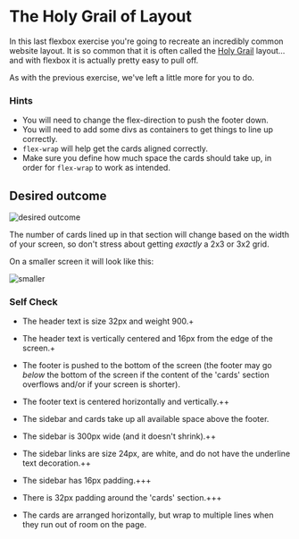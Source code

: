 # The Holy Grail of Layout

In this last flexbox exercise you're going to recreate an incredibly common website layout. It is so common that it is often called the [Holy Grail](https://www.google.com/search?q=holy+grail+layout&tbm=isch&sclient=img) layout... and with flexbox it is actually pretty easy to pull off.

As with the previous exercise, we've left a little more for you to do.

### Hints

- You will need to change the flex-direction to push the footer down.
- You will need to add some divs as containers to get things to line up correctly.
- `flex-wrap` will help get the cards aligned correctly.
- Make sure you define how much space the cards should take up, in order for `flex-wrap` to work as intended.

## Desired outcome

![desired outcome](./desired-outcome.png)

The number of cards lined up in that section will change based on the width of your screen, so don't stress about getting _exactly_ a 2x3 or 3x2 grid.

On a smaller screen it will look like this:

![smaller](./desired-outcome-smaller.png)

### Self Check

- The header text is size 32px and weight 900.+

- The header text is vertically centered and 16px from the edge of the screen.+

- The footer is pushed to the bottom of the screen (the footer may go _below_ the bottom of the screen if the content of the 'cards' section overflows and/or if your screen is shorter).

- The footer text is centered horizontally and vertically.++

- The sidebar and cards take up all available space above the footer.
- The sidebar is 300px wide (and it doesn't shrink).++
- The sidebar links are size 24px, are white, and do not have the underline text decoration.++
- The sidebar has 16px padding.+++
- There is 32px padding around the 'cards' section.+++
- The cards are arranged horizontally, but wrap to multiple lines when they run out of room on the page.
